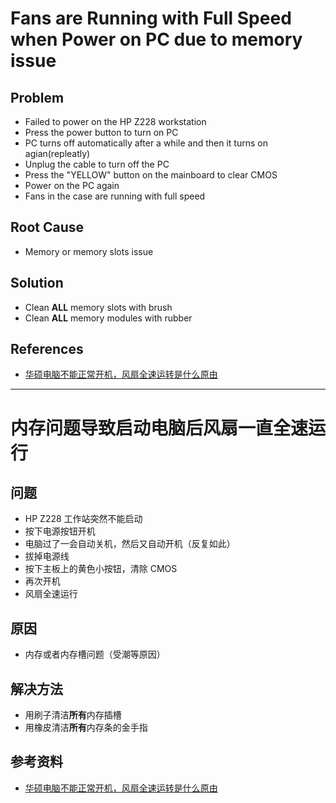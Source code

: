 # Fans are Running with Full Speed when Power on PC due to memory issue

## Problem
* Failed to power on the HP Z228 workstation
* Press the power button to turn on PC
* PC turns off automatically after a while and then it turns on agian(repleatly) 
* Unplug the cable to turn off the PC
* Press the "YELLOW" button on the mainboard to clear CMOS
* Power on the PC again
* Fans in the case are running with full speed

## Root Cause
* Memory or memory slots issue

## Solution
* Clean **ALL** memory slots with brush
* Clean **ALL** memory modules with rubber

## References
* [华硕电脑不能正常开机，风扇全速运转是什么原由](https://zhidao.baidu.com/question/1382071563894385420.html)

-----------------

# 内存问题导致启动电脑后风扇一直全速运行

## 问题
* HP Z228 工作站突然不能启动
* 按下电源按钮开机
* 电脑过了一会自动关机，然后又自动开机（反复如此）
* 拔掉电源线
* 按下主板上的黄色小按钮，清除 CMOS
* 再次开机
* 风扇全速运行

## 原因
* 内存或者内存槽问题（受潮等原因）

## 解决方法
* 用刷子清洁**所有**内存插槽
* 用橡皮清洁**所有**内存条的金手指

## 参考资料
* [华硕电脑不能正常开机，风扇全速运转是什么原由](https://zhidao.baidu.com/question/1382071563894385420.html)
